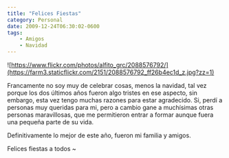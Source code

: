 ```yaml
---
title: "Felices Fiestas"
category: Personal
date: 2009-12-24T06:30:02-0600
tags:
    - Amigos
    - Navidad
---
```


![https://www.flickr.com/photos/alfito_grc/2088576792/](https://farm3.staticflickr.com/2151/2088576792_ff26b4ec1d_z.jpg?zz=1) 

Francamente no soy muy de celebrar cosas, menos la navidad, tal vez porque los dos últimos años fueron algo tristes en ese aspecto, sin embargo, esta vez tengo muchas razones para estar agradecido. Si, perdí a personas muy queridas para mi, pero a cambio gane a muchísimas otras personas maravillosas, que me permitieron entrar a formar aunque fuera una pequeña parte de su vida.

Definitivamente lo mejor de este año, fueron mi familia y amigos.

Felices fiestas a todos ~
